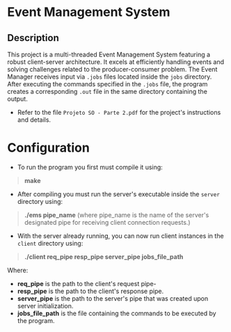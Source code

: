 # Event Management System

## Description

This project is a multi-threaded Event Management System featuring a robust client-server architecture. It excels at efficiently handling events and solving challenges related to the producer-consumer problem. 
The Event Manager receives input via `.jobs` files located inside the `jobs` directory. After executing the commands specified in the `.jobs` file, the program creates a corresponding `.out` file in the same directory containing the output.

- Refer to the file `Projeto SO - Parte 2.pdf` for the project's instructions and details.

# Configuration

- To run the program you first must compile it using:
> **make**

- After compiling you must run the server's executable inside the `server` directory using:
> **./ems pipe_name** (where pipe_name is the name of the server's designated pipe for receiving client connection requests.)  

- With the server already running, you can now run client instances in the `client` directory using:
> **./client req_pipe resp_pipe server_pipe jobs_file_path**

Where:
- **req_pipe** is the path to the client's request pipe-
- **resp_pipe** is the path to the client's response pipe.
- **server_pipe** is the path to the server's pipe that was created upon server initialization.
- **jobs_file_path** is the file containing the commands to be executed by the program.

